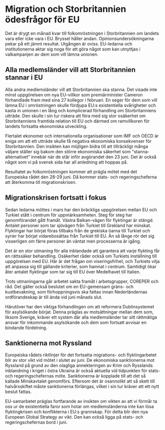 # Migration och Storbritannien ödesfrågor för EU

Det är drygt en månad kvar till folkomröstningen i Storbritannien om landets vara eller icke vara i EU. Bryssel håller andan. Opinionsundersökningarna pekar på ett jämnt resultat. Utgången är oviss. EU-ledarna och institutionerna aktar sig noga för att göra något som kan utnyttjas i valkampanjen av dem som vill lämna unionen.

## Alla medlemsländer vill att Storbritannien stannar i EU

Alla andra medlemsländer vill att Storbritannien ska stanna. Det visade inte minst uppgörelsen om nya EU-villkor som premiärminister Cameron förhandlade fram med sina 27 kollegor i februari. En seger för dem som vill lämna EU i omröstningen skulle fördjupa EU:s existentiella svårigheter och kasta in unionen i en lång och komplicerad förhandling om Storbritanniens utträde. Den skulle i sin tur riskera att föra med sig stor osäkerhet om Storbritanniens framtida relation till EU och därmed om ramvillkoren för landets fortsatta ekonomiska utveckling.

Flertalet ekonomer och internationella organisationer som IMF och OECD är eniga om att ett utträde skulle få negativa ekonomiska konsekvenser för Storbritannien. Den insikten kan möjligen bidra till att tillräckligt många väljare ställer sig bakom den större ekonomiska säkerhet som "stanna-alternativet" innebär när de står inför avgörandet den 23 juni. Det är också något som vi på svensk sida har all anledning att hoppas på.

Resultatet av folkomröstningen kommer att prägla mötet med det Europeiska rådet den 28-29 juni. Då kommer stats- och regeringscheferna att återkomma till migrationskrisen.

## Migrationskrisen fortsatt i fokus

Sedan ledarna möttes i mars har den bräckliga uppgörelsen mellan EU och Turkiet stått i centrum för uppmärksamheten. Steg för steg har genomförandet gått framåt. Västra Balkan-vägen för flyktingar är stängd. Antalet personer som tar sjövägen från Turkiet till Grekland har minskat. Flyktingar har börjat föras tillbaks från de grekiska öarna till Turkiet och syrier har börjat vidarebosättas från Turkiet till EU. Än så långe rör det sig visserligen om färre personer än väntat men processerna är igång.

Det är en stor utmaning för alla inblandade att garantera att varje flykting får en rättssäker behandling. Osäkerhet råder också om Turkiets inställning till uppgörelsen med EU. Här är det frågan om viseringsfrihet, och Turkiets vilja att anpassa sig till gällande kriterier, som hamnat i centrum. Samtidigt ökar åter antalet flyktingar som tar sig till EU över Medelhavet till Italien.

Trots utmaningarna går arbetet sakta framåt i arbetsgrupper, COREPER och råd. Det gäller också beslutet om en EU-gemensam gräns- och kustbevakning, som förhoppningsvis ska fattas innan Nederländernas ordförandeskap är till ända vid juni månads slut.

Härutöver har den viktiga förhandlingen om att reformera Dublinsystemet för asylsökande börjat. Denna präglas av motsättningar mellan dem som, liksom Sverige, kräver ett system där alla medlemsländer tar sitt rättmätiga ansvar för inkommande asylsökande och dem som fortsatt avvisar en bindande fördelning.

## Sanktionerna mot Ryssland

Europeiska rådets riktlinjer för det fortsatta migrations- och flyktingarbetet blir av stor vikt vid mötet i slutet av juni. De ekonomiska sanktionerna mot Ryssland på grund av den olagliga annekteringen av Krim och Rysslands inblandning i kriget i östra Ukraina är också aktuella vid tidpunkten för stats- och regeringschefernas möte. Sanktionerna är kopplade till att det så kallade Minskavtalet genomförs. Eftersom det är osannolikt att så skett till halvårsskiftet måste sanktionerna förlängas, vilket i sin tur kräver att ett nytt beslut fattas.

EU-samarbetet präglas fortfarande av insikten om vikten av att vi förmår ta oss ur de existentiella faror som hotar om medlemsländerna inte kan lösa flyktingkrisen och konflikterna i EU:s grannskap. För detta blir den nya European Global Strategy av vikt. Den kan också ligga på stats- och regeringschefernas bord i juni.
